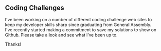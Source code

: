 ## Coding Challenges

I've been working on a number of different coding challenge web sites to keep my developer skills sharp since graduating from General Assembly. I've recently started making a commitment to save my solutions to show on Github. Please take a look and see what I've been up to.

Thanks!
